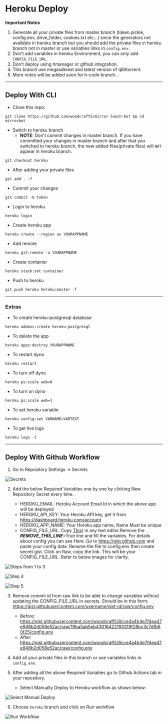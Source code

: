 # Heroku Deploy

**Important Notes**
1. Generate all your private files from master branch (token.pickle, config.env, drive_folder, cookies.txt etc...) since the generators not available in heroku branch but you should add the private files in heroku branch not in master or use variables links in `config.env`.
2. Don't add variables in heroku Environment, you can only add `CONFIG_FILE_URL`.
3. Don't deploy using hmanager or github integration.
4. This branch use megasdkrest and latest version of qBittorrent.
5. More notes will be added soon for h-code branch...

------

## Deploy With CLI

- Clone this repo:
```
git clone https://github.com/woodcraft5/mirror-leech-bot && cd mirrorbot
```
- Switch to heroku branch
  - **NOTE**: Don't commit changes in master branch. If you have committed your changes in master branch and after that you switched to heroku branch, the new added files(private files) will `NOT` appear in heroku branch.
```
git checkout heroku
```
- After adding your private files
```
git add . -f
```
- Commit your changes
```
git commit -m token
```
- Login to heroku
```
heroku login
```
- Create heroku app
```
heroku create --region us YOURAPPNAME
```
- Add remote
```
heroku git:remote -a YOURAPPNAME
```
- Create container
```
heroku stack:set container
```
- Push to heroku
```
git push heroku heroku:master -f
```

------

### Extras

- To create heroku-postgresql database
```
heroku addons:create heroku-postgresql
```
- To delete the app
```
heroku apps:destroy YOURAPPNAME
```
- To restart dyno
```
heroku restart
```
- To turn off dyno
```
heroku ps:scale web=0
```
- To turn on dyno
```
heroku ps:scale web=1
```
- To set heroku variable
```
heroku config:set VARNAME=VARTEXT
```
- To get live logs
```
heroku logs -t
```

------

## Deploy With Github Workflow

1. Go to Repository Settings -> Secrets

![Secrets](https://telegra.ph/file/9d6ed26f8981c2d2f226c.jpg)

2. Add the below Required Variables one by one by clicking New Repository Secret every time.

   - HEROKU_EMAIL: Heroku Account Email Id in which the above app will be deployed
   - HEROKU_API_KEY: Your Heroku API key, get it from https://dashboard.heroku.com/account
   - HEROKU_APP_NAME: Your Heroku app name, Name Must be unique
   - CONFIG_FILE_URL: Copy [This](https://raw.githubusercontent.com/woodcraft5/mirror-leech-bot/master/config_sample.env)) in any text editor.Remove the _____REMOVE_THIS_LINE_____=True line and fill the variables. For details about config you can see Here. Go to https://gist.github.com and paste your config data. Rename the file to config.env then create secret gist. Click on Raw, copy the link. This will be your CONFIG_FILE_URL. Refer to below images for clarity.

![Steps from 1 to 3](https://telegra.ph/file/2a27cf34dc0bdba885de9.jpg)

![Step 4](https://telegra.ph/file/fb3b92a1d2c3c1b612ad0.jpg)

![Step 5](https://telegra.ph/file/f0b208e4ea980b575dbe2.jpg)

3. Remove commit id from raw link to be able to change variables without updating the CONFIG_FILE_URL in secrets. Should be in this form: https://gist.githubusercontent.com/username/gist-id/raw/config.env
   - Before: https://gist.githubusercontent.com/woodcraft5/8cce4a4b4e7f4ea47e948b2d058e52ac/raw/19ba5ab5eb43016422193319f28bc3c7dfb60f25/config.env
   - After: https://gist.githubusercontent.com/woodcraft5/8cce4a4b4e7f4ea47e948b2d058e52ac/raw/config.env

4. Add all your private files in this branch or use variables links in `config.env`.

5. After adding all the above Required Variables go to Github Actions tab in your repository.
   - Select Manually Deploy to Heroku workflow as shown below:

![Select Manual Deploy](https://telegra.ph/file/cff1c24de42c271b23239.jpg)

6. Choose `heroku` branch and click on Run workflow

![Run Workflow](https://telegra.ph/file/f44c7465d58f9f046328b.png)
